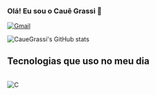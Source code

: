 ### Olá! Eu sou o Cauê Grassi 👋

[![Gmail](https://img.shields.io/badge/Gmail-D14836?style=for-the-badge&logo=gmail&logoColor=white)](mailto:cauegrassi7@gmail.com)

![CaueGrassi's GitHub stats](https://github-readme-stats.vercel.app/api?username=CaueGrassi7&show_icons=true&theme=dracula)

## Tecnologias que uso no meu dia

<div style="display: inline_block"><br/>
  <img align="center" alt="C" src="https://img.shields.io/badge/C-00599C?style=for-the-badge&logo=c&logoColor=white" />
</div><br/>

##
